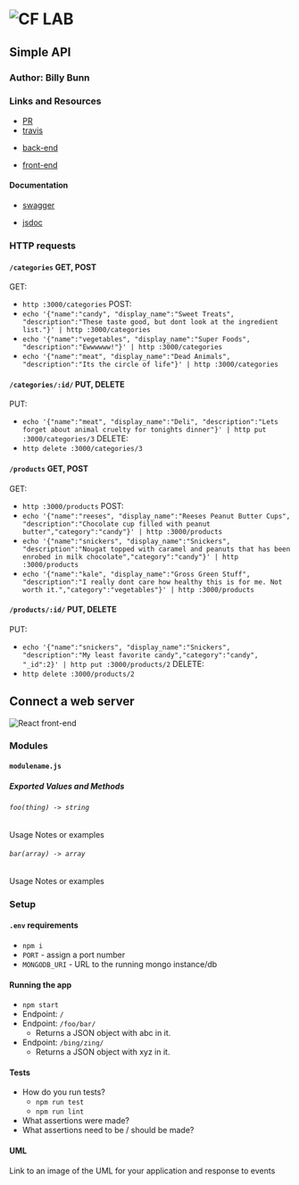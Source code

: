 ![CF](http://i.imgur.com/7v5ASc8.png) LAB
=================================================

<!-- LINKS -->
<!-- Replace the link for each in brackets below -->
<!-- PR (working into submission) -->
[1]: http://xyz.com
<!-- travis build -->
[2]: https://www.travis-ci.com/YOUR_ORG_NAME/REPO_NAME
<!-- back-end -->
[3]: http://xyz.com
<!-- front-end -->
[4]: http://xyz.com
<!-- swagger -->
[5]: http://xyz.com
<!-- jsdoc-->
[6]: heroku-link/docs 

## Simple API

### Author: Billy Bunn

### Links and Resources
* [PR][1]
* [travis][2]
<!-- (when applicable) -->
* [back-end][3]
<!-- (when applicable) -->
* [front-end][4]

#### Documentation
<!-- API assignments only -->
* [swagger][5]
<!-- (All assignments) -->
* [jsdoc][6]

### HTTP requests
#### `/categories` GET, POST
GET: 
* `http :3000/categories`
POST: 
* `echo '{"name":"candy", "display_name":"Sweet Treats", "description":"These taste good, but dont look at the ingredient list."}' | http :3000/categories`
* `echo '{"name":"vegetables", "display_name":"Super Foods", "description":"Ewwwwww!"}' | http :3000/categories`
* `echo '{"name":"meat", "display_name":"Dead Animals", "description":"Its the circle of life"}' | http :3000/categories`

#### `/categories/:id/` PUT, DELETE
PUT: 
* `echo '{"name":"meat", "display_name":"Deli", "description":"Lets forget about animal cruelty for tonights dinner"}' | http put :3000/categories/3`
DELETE: 
* `http delete :3000/categories/3`

#### `/products` GET, POST
GET:
* `http :3000/products`
POST:
* `echo '{"name":"reeses", "display_name":"Reeses Peanut Butter Cups", "description":"Chocolate cup filled with peanut butter","category":"candy"}' | http :3000/products`
* `echo '{"name":"snickers", "display_name":"Snickers", "description":"Nougat topped with caramel and peanuts that has been enrobed in milk chocolate","category":"candy"}' | http :3000/products`
* `echo '{"name":"kale", "display_name":"Gross Green Stuff", "description":"I really dont care how healthy this is for me. Not worth it.","category":"vegetables"}' | http :3000/products`

#### `/products/:id/` PUT, DELETE
PUT: 
* `echo '{"name":"snickers", "display_name":"Snickers", "description":"My least favorite candy","category":"candy", "_id":2}' | http put :3000/products/2`
DELETE: 
* `http delete :3000/products/2`

## Connect a web server
![React front-end](https://i.imgur.com/jCFoswR.png)

### Modules
#### `modulename.js`
##### Exported Values and Methods

###### `foo(thing) -> string`
<!-- If you finished everything, you should be able to copy/paste the lab requirements and put them in present tense. -->
Usage Notes or examples

###### `bar(array) -> array`
Usage Notes or examples

### Setup
#### `.env` requirements
* `npm i`
* `PORT` - assign a port number
* `MONGODB_URI` - URL to the running mongo instance/db


#### Running the app
* `npm start`
* Endpoint: `/`
* Endpoint: `/foo/bar/`
  * Returns a JSON object with abc in it.
* Endpoint: `/bing/zing/`
  * Returns a JSON object with xyz in it.
  
#### Tests
* How do you run tests?
  * `npm run test`
  * `npm run lint`
* What assertions were made?
* What assertions need to be / should be made?

#### UML
Link to an image of the UML for your application and response to events
